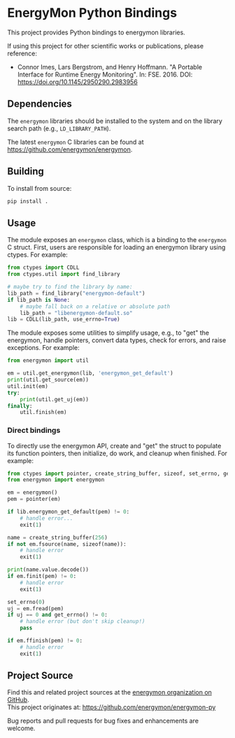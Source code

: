 # EnergyMon Python Bindings

This project provides Python bindings to energymon libraries.

If using this project for other scientific works or publications, please reference:

* Connor Imes, Lars Bergstrom, and Henry Hoffmann. "A Portable Interface for Runtime Energy Monitoring". In: FSE. 2016. DOI: https://doi.org/10.1145/2950290.2983956


## Dependencies

The `energymon` libraries should be installed to the system and on the library search path (e.g., `LD_LIBRARY_PATH`).

The latest `energymon` C libraries can be found at https://github.com/energymon/energymon.


## Building

To install from source:

```sh
pip install .
```


## Usage

The module exposes an `energymon` class, which is a binding to the `energymon` C struct.
First, users are responsible for loading an energymon library using ctypes.
For example:

```Python
from ctypes import CDLL
from ctypes.util import find_library

# maybe try to find the library by name:
lib_path = find_library("energymon-default")
if lib_path is None:
    # maybe fall back on a relative or absolute path
    lib_path = "libenergymon-default.so"
lib = CDLL(lib_path, use_errno=True)
```

The module exposes some utilities to simplify usage, e.g., to "get" the energymon, handle pointers, convert data types, check for errors, and raise exceptions.
For example:

```Python
from energymon import util

em = util.get_energymon(lib, 'energymon_get_default')
print(util.get_source(em))
util.init(em)
try:
    print(util.get_uj(em))
finally:
    util.finish(em)
```


### Direct bindings

To directly use the energymon API, create and "get" the struct to populate its function pointers, then initialize, do work, and cleanup when finished.
For example:

```Python
from ctypes import pointer, create_string_buffer, sizeof, set_errno, get_errno
from energymon import energymon

em = energymon()
pem = pointer(em)

if lib.energymon_get_default(pem) != 0:
    # handle error...
    exit(1)

name = create_string_buffer(256)
if not em.fsource(name, sizeof(name)):
    # handle error
    exit(1)

print(name.value.decode())
if em.finit(pem) != 0:
    # handle error
    exit(1)

set_errno(0)
uj = em.fread(pem)
if uj == 0 and get_errno() != 0:
    # handle error (but don't skip cleanup!)
    pass

if em.ffinish(pem) != 0:
    # handle error
    exit(1)
```


## Project Source

Find this and related project sources at the [energymon organization on GitHub](https://github.com/energymon).  
This project originates at: https://github.com/energymon/energymon-py

Bug reports and pull requests for bug fixes and enhancements are welcome.
